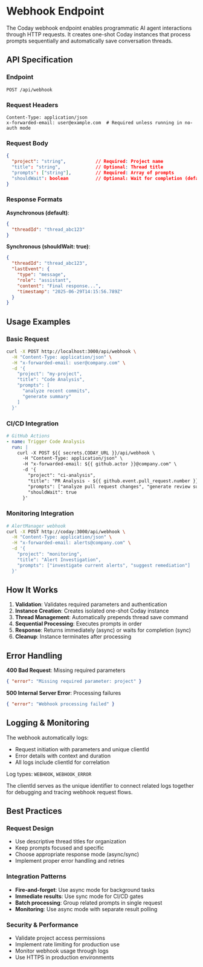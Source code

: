 # Webhook Endpoint

The Coday webhook endpoint enables programmatic AI agent interactions through HTTP requests. It creates one-shot Coday instances that process prompts sequentially and automatically save conversation threads.

## API Specification

### Endpoint
```
POST /api/webhook
```

### Request Headers
```
Content-Type: application/json
x-forwarded-email: user@example.com  # Required unless running in no-auth mode
```

### Request Body
```json
{
  "project": "string",           // Required: Project name
  "title": "string",             // Optional: Thread title  
  "prompts": ["string"],         // Required: Array of prompts
  "shouldWait": boolean          // Optional: Wait for completion (default: false)
}
```

### Response Formats

**Asynchronous (default)**:
```json
{
  "threadId": "thread_abc123"
}
```

**Synchronous (shouldWait: true)**:
```json
{
  "threadId": "thread_abc123",
  "lastEvent": {
    "type": "message",
    "role": "assistant", 
    "content": "Final response...",
    "timestamp": "2025-06-29T14:15:56.789Z"
  }
}
```

## Usage Examples

### Basic Request
```bash
curl -X POST http://localhost:3000/api/webhook \
  -H "Content-Type: application/json" \
  -H "x-forwarded-email: user@company.com" \
  -d '{
    "project": "my-project",
    "title": "Code Analysis",
    "prompts": [
      "analyze recent commits",
      "generate summary"
    ]
  }'
```

### CI/CD Integration
```yaml
# GitHub Actions
- name: Trigger Code Analysis
  run: |
    curl -X POST ${{ secrets.CODAY_URL }}/api/webhook \
      -H "Content-Type: application/json" \
      -H "x-forwarded-email: ${{ github.actor }}@company.com" \
      -d '{
        "project": "ci-analysis", 
        "title": "PR Analysis - ${{ github.event.pull_request.number }}",
        "prompts": ["analyze pull request changes", "generate review summary"],
        "shouldWait": true
      }'
```

### Monitoring Integration
```bash
# AlertManager webhook
curl -X POST http://coday:3000/api/webhook \
  -H "Content-Type: application/json" \
  -H "x-forwarded-email: alerts@company.com" \
  -d '{
    "project": "monitoring",
    "title": "Alert Investigation",  
    "prompts": ["investigate current alerts", "suggest remediation"]
  }'
```

## How It Works

1. **Validation**: Validates required parameters and authentication
2. **Instance Creation**: Creates isolated one-shot Coday instance  
3. **Thread Management**: Automatically prepends thread save command
4. **Sequential Processing**: Executes prompts in order
5. **Response**: Returns immediately (async) or waits for completion (sync)
6. **Cleanup**: Instance terminates after processing

## Error Handling

**400 Bad Request**: Missing required parameters
```json
{ "error": "Missing required parameter: project" }
```

**500 Internal Server Error**: Processing failures  
```json
{ "error": "Webhook processing failed" }
```

## Logging & Monitoring

The webhook automatically logs:
- Request initiation with parameters and unique clientId
- Error details with context and duration
- All logs include clientId for correlation

Log types: `WEBHOOK`, `WEBHOOK_ERROR`

The clientId serves as the unique identifier to connect related logs together for debugging and tracing webhook request flows.

## Best Practices

### Request Design
- Use descriptive thread titles for organization
- Keep prompts focused and specific
- Choose appropriate response mode (async/sync)
- Implement proper error handling and retries

### Integration Patterns
- **Fire-and-forget**: Use async mode for background tasks
- **Immediate results**: Use sync mode for CI/CD gates
- **Batch processing**: Group related prompts in single request
- **Monitoring**: Use async mode with separate result polling

### Security & Performance
- Validate project access permissions
- Implement rate limiting for production use
- Monitor webhook usage through logs
- Use HTTPS in production environments